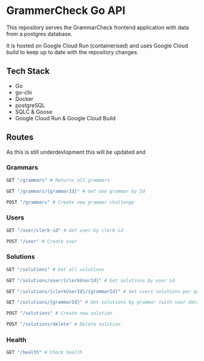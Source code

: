 # GrammerCheck Go API
This repository serves the GrammarCheck frontend application with data from a postgres database. 

It is hosted on Google Cloud Run (containerised) and uses Google Cloud build to keep up to date with the repository changes.

## Tech Stack
- Go
- go-chi
- Docker
- postgreSQL
- SQLC & Goose
- Google Cloud Run & Google Cloud Build

## Routes
As this is still underdevlopment this will be updated and 
### Grammars
```bash
GET "/grammars" # Returns all grammars

GET "/grammars/{grammarId}" # Get one grammar by Id

POST "/grammars" # Create new grammar challenge
```
### Users
```bash
GET "/user/clerk-id" # Get user by clerk-id

POST "/user" # Create user
```
### Solutions
```bash
GET "/solutions" # Get all solutions

GET "/solutions/user/{clerkUserId}" # Get solutions by user id

GET "/solutions/{clerkUserId}/{grammarId}" # Get users solutions per grammar (check if they have completed a grammar)

GET "/solutions/{grammarId}" # Get solutions by grammar (with user data)

POST "/solutions" # Create new solution

POST "/solutions/delete" # Delete solution
```
### Health
```bash
GET "/health" # Check health
```
